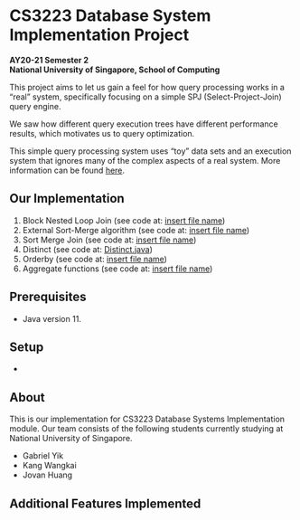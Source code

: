 # CS3223 Database System Implementation Project
**AY20-21 Semester 2**  
**National University of Singapore, School of Computing**

This project aims to let us gain a feel for how query processing works in a “real” system, specifically focusing on a simple SPJ (Select-Project-Join) query engine.  

We saw how different query execution trees have different performance results, which motivates us to query optimization.  

This simple query processing system uses “toy” data sets and an execution system that ignores many of the complex aspects of a real system.
More information can be found [here](https://www.comp.nus.edu.sg/~tankl/cs3223/project.html).

## Our Implementation
1. Block Nested Loop Join (see code at: [insert file name](https://github.com/CS3223-Team-X/CS3223))
2. External Sort-Merge algorithm (see code at: [insert file name](https://github.com/CS3223-Team-X/CS3223))
3. Sort Merge Join (see code at: [insert file name](https://github.com/CS3223-Team-X/CS3223))
4. Distinct (see code at: [Distinct.java](https://github.com/CS3223-Team-X/CS3223))
5. Orderby (see code at: [insert file name](https://github.com/CS3223-Team-X/CS3223))
6. Aggregate functions (see code at: [insert file name](https://github.com/CS3223-Team-X/CS3223))

## Prerequisites
* Java version 11.

## Setup
*

## About
This is our implementation for CS3223 Database Systems Implementation module. Our team consists of the following
students currently studying at National University of Singapore.
* Gabriel Yik
* Kang Wangkai
* Jovan Huang


## Additional Features Implemented
